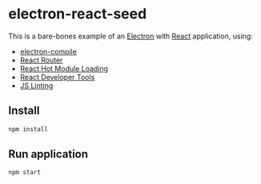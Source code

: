 # electron-react-seed

This is a bare-bones example of an [Electron](https://electron.atom.io/) with [React](https://facebook.github.io/react/) application, using:

* [electron-compile](https://github.com/electron/electron-compile)
* [React Router](https://github.com/ReactTraining/react-router)
* [React Hot Module Loading](https://github.com/gaearon/react-hot-loader)
* [React Developer Tools](https://github.com/facebook/react-devtools)
* [JS Linting](https://github.com/babel/babel-eslint)

## Install

```sh
npm install
```

## Run application

```sh
npm start
```
